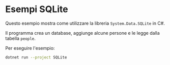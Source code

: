 # Esempi SQLite

Questo esempio mostra come utilizzare la libreria `System.Data.SQLite` in C#.

Il programma crea un database, aggiunge alcune persone e le legge dalla tabella `people`.

Per eseguire l'esempio:

```bash
dotnet run --project SQLite
```
